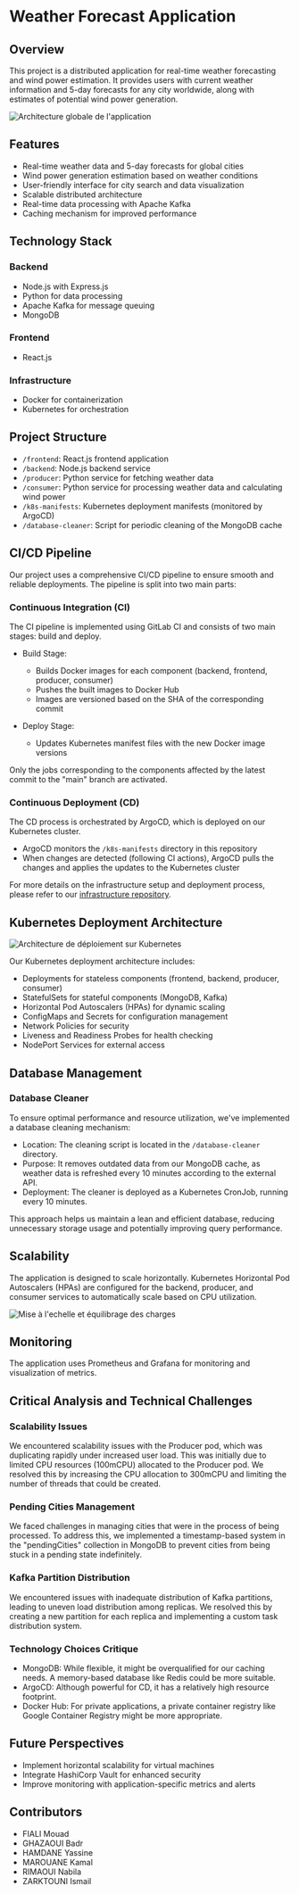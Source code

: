 # Weather Forecast Application

## Overview

This project is a distributed application for real-time weather forecasting and wind power estimation. It provides users with current weather information and 5-day forecasts for any city worldwide, along with estimates of potential wind power generation.

![Architecture globale de l'application](docs/archi-glo.png)

## Features

- Real-time weather data and 5-day forecasts for global cities
- Wind power generation estimation based on weather conditions
- User-friendly interface for city search and data visualization
- Scalable distributed architecture
- Real-time data processing with Apache Kafka
- Caching mechanism for improved performance

## Technology Stack

### Backend
- Node.js with Express.js
- Python for data processing
- Apache Kafka for message queuing
- MongoDB

### Frontend
- React.js

### Infrastructure
- Docker for containerization
- Kubernetes for orchestration

## Project Structure

- `/frontend`: React.js frontend application
- `/backend`: Node.js backend service
- `/producer`: Python service for fetching weather data
- `/consumer`: Python service for processing weather data and calculating wind power
- `/k8s-manifests`: Kubernetes deployment manifests (monitored by ArgoCD)
- `/database-cleaner`: Script for periodic cleaning of the MongoDB cache

## CI/CD Pipeline

Our project uses a comprehensive CI/CD pipeline to ensure smooth and reliable deployments. The pipeline is split into two main parts:

### Continuous Integration (CI)

The CI pipeline is implemented using GitLab CI and consists of two main stages: build and deploy.

- Build Stage: 
  - Builds Docker images for each component (backend, frontend, producer, consumer)
  - Pushes the built images to Docker Hub
  - Images are versioned based on the SHA of the corresponding commit

- Deploy Stage:
  - Updates Kubernetes manifest files with the new Docker image versions

Only the jobs corresponding to the components affected by the latest commit to the "main" branch are activated.

### Continuous Deployment (CD)

The CD process is orchestrated by ArgoCD, which is deployed on our Kubernetes cluster.

- ArgoCD monitors the `/k8s-manifests` directory in this repository
- When changes are detected (following CI actions), ArgoCD pulls the changes and applies the updates to the Kubernetes cluster

For more details on the infrastructure setup and deployment process, please refer to our [infrastructure repository](https://github.com/Hamdane-yassine/weather-forecast-infra-repo).

## Kubernetes Deployment Architecture

![Architecture de déploiement sur Kubernetes](docs/archi-dep.png)

Our Kubernetes deployment architecture includes:

- Deployments for stateless components (frontend, backend, producer, consumer)
- StatefulSets for stateful components (MongoDB, Kafka)
- Horizontal Pod Autoscalers (HPAs) for dynamic scaling
- ConfigMaps and Secrets for configuration management
- Network Policies for security
- Liveness and Readiness Probes for health checking
- NodePort Services for external access

## Database Management

### Database Cleaner

To ensure optimal performance and resource utilization, we've implemented a database cleaning mechanism:

- Location: The cleaning script is located in the `/database-cleaner` directory.
- Purpose: It removes outdated data from our MongoDB cache, as weather data is refreshed every 10 minutes according to the external API.
- Deployment: The cleaner is deployed as a Kubernetes CronJob, running every 10 minutes.

This approach helps us maintain a lean and efficient database, reducing unnecessary storage usage and potentially improving query performance.

## Scalability

The application is designed to scale horizontally. Kubernetes Horizontal Pod Autoscalers (HPAs) are configured for the backend, producer, and consumer services to automatically scale based on CPU utilization.

![Mise à l'echelle et équilibrage des charges](docs/scaling.drawio.png)

## Monitoring

The application uses Prometheus and Grafana for monitoring and visualization of metrics.

## Critical Analysis and Technical Challenges

### Scalability Issues
We encountered scalability issues with the Producer pod, which was duplicating rapidly under increased user load. This was initially due to limited CPU resources (100mCPU) allocated to the Producer pod. We resolved this by increasing the CPU allocation to 300mCPU and limiting the number of threads that could be created.

### Pending Cities Management
We faced challenges in managing cities that were in the process of being processed. To address this, we implemented a timestamp-based system in the "pendingCities" collection in MongoDB to prevent cities from being stuck in a pending state indefinitely.

### Kafka Partition Distribution
We encountered issues with inadequate distribution of Kafka partitions, leading to uneven load distribution among replicas. We resolved this by creating a new partition for each replica and implementing a custom task distribution system.

### Technology Choices Critique
- MongoDB: While flexible, it might be overqualified for our caching needs. A memory-based database like Redis could be more suitable.
- ArgoCD: Although powerful for CD, it has a relatively high resource footprint.
- Docker Hub: For private applications, a private container registry like Google Container Registry might be more appropriate.

## Future Perspectives

- Implement horizontal scalability for virtual machines
- Integrate HashiCorp Vault for enhanced security
- Improve monitoring with application-specific metrics and alerts

## Contributors

- FIALI Mouad
- GHAZAOUI Badr
- HAMDANE Yassine
- MAROUANE Kamal
- RIMAOUI Nabila
- ZARKTOUNI Ismail